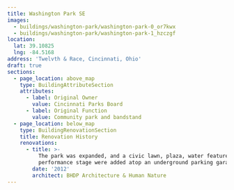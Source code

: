 ```yaml
---
title: Washington Park SE
images:
  - buildings/washington-park/washington-park-0_or7kwx
  - buildings/washington-park/washington-park-1_hzczgf
location:
  lat: 39.10825
  lng: -84.5168
address: 'Twelvth & Race, Cincinnati, Ohio'
draft: true
sections:
  - page_location: above_map
    type: BuildingAttributeSection
    attributes:
      - label: Original Owner
        value: Cincinnati Parks Board
      - label: Original Function
        value: Community park and bandstand
  - page_location: below_map
    type: BuildingRenovationSection
    title: Renovation History
    renovations:
      - title: >-
          The park was expanded, and a civic lawn, plaza, water feature, and
          performance stage were added atop an underground parking garage.
        date: '2012'
        architect: BHDP Architecture & Human Nature
---
```


